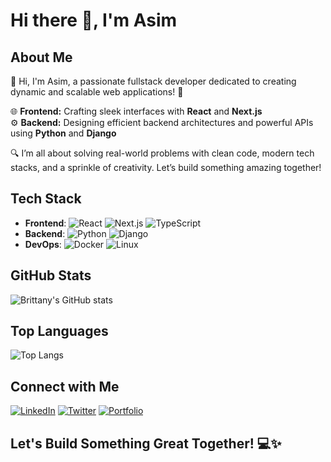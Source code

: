 # Hi there 👋, I'm Asim

## About Me
👋 Hi, I'm Asim, a passionate fullstack developer dedicated to creating dynamic and scalable web applications! 🚀

🌐 **Frontend:** Crafting sleek interfaces with **React** and **Next.js**  
⚙️ **Backend:** Designing efficient backend architectures and powerful APIs using **Python** and **Django**  

🔍 I’m all about solving real-world problems with clean code, modern tech stacks, and a sprinkle of creativity. Let’s build something amazing together!

## Tech Stack
- **Frontend**: ![React](https://img.shields.io/badge/React-20232A?style=for-the-badge&logo=react&logoColor=61DAFB) ![Next.js](https://img.shields.io/badge/Next.js-000000?style=for-the-badge&logo=nextdotjs&logoColor=white) ![TypeScript](https://img.shields.io/badge/TypeScript-007ACC?style=for-the-badge&logo=typescript&logoColor=white)
- **Backend**: ![Python](https://img.shields.io/badge/Python-3776AB?style=for-the-badge&logo=python&logoColor=white) ![Django](https://img.shields.io/badge/Django-092E20?style=for-the-badge&logo=django&logoColor=white)
- **DevOps**: ![Docker](https://img.shields.io/badge/Docker-2496ED?style=for-the-badge&logo=docker&logoColor=white) ![Linux](https://img.shields.io/badge/Linux-FCC624?style=for-the-badge&logo=linux&logoColor=black)

## GitHub Stats
![Brittany's GitHub stats](https://github-readme-stats.vercel.app/api?username=asimnp&show_icons=true&theme=radical)

## Top Languages
![Top Langs](https://github-readme-stats.vercel.app/api/top-langs/?username=asimnp&layout=compact&theme=radical)

## Connect with Me
[![LinkedIn](https://img.shields.io/badge/LinkedIn-0077B5?style=for-the-badge&logo=linkedin&logoColor=white)](https://www.linkedin.com/in/asim-shrestha-a25944166) [![Twitter](https://img.shields.io/badge/Twitter-1DA1F2?style=for-the-badge&logo=twitter&logoColor=white)](https://twitter.com/asimshrestha101) [![Portfolio](https://img.shields.io/badge/Portfolio-000000?style=for-the-badge&logo=About.me&logoColor=white)](https://shresthasim.com.np/)

## Let's Build Something Great Together! 💻✨
